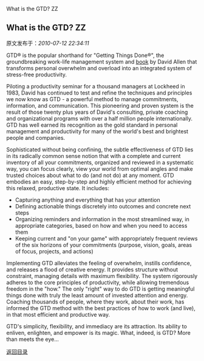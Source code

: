 What is the GTD? ZZ
## What is the GTD? ZZ

 原文发布于：*2010-07-12 22:34:11*

GTD&reg; is the popular shorthand for "Getting Things
Done&reg;", the groundbreaking work-life management system
and [
book](https&#58;//secure.davidco.com/store/catalog/Getting-Things-Done-Paperback-Save-40-p-16175.php) by David Allen that transforms personal overwhelm and
overload into an integrated system of stress-free productivity.

Piloting a productivity seminar for a thousand managers at
Lockheed in 1983, David has continued to test and refine the
techniques and principles we now know as GTD - a powerful method to
manage commitments, information, and communication. This pioneering
and proven system is the result of those twenty plus years of
David's consulting, private coaching and organizational programs
with over a half million people internationally. GTD has well
earned its recognition as the gold standard in personal management
and productivity for many of the world's best and brightest people
and companies.

Sophisticated without being confining, the subtle effectiveness
of GTD lies in its radically common sense notion that with a
complete and current inventory of all your commitments, organized
and reviewed in a systematic way, you can focus clearly, view your
world from optimal angles and make trusted choices about what to do
(and not do) at any moment. GTD embodies an easy, step-by-step and
highly efficient method for achieving this relaxed, productive
state. It includes&#58;

- Capturing anything and everything that has your attention
- Defining actionable things discretely into outcomes and
concrete next steps
- Organizing reminders and information in the most streamlined
way, in appropriate categories, based on how and when you need to
access them
- Keeping current and "on your game" with appropriately frequent
reviews of the six horizons of your commitments (purpose, vision,
goals, areas of focus, projects, and actions)

Implementing GTD alleviates the feeling of overwhelm, instills
confidence, and releases a flood of creative energy. It provides
structure without constraint, managing details with maximum
flexibility. The system rigorously adheres to the core principles
of productivity, while allowing tremendous freedom in the "how."
The only "right" way to do GTD is getting meaningful things done
with truly the least amount of invested attention and energy.
Coaching thousands of people, where they work, about their work,
has informed the GTD method with the best practices of how to work
(and live), in that most efficient and productive way.

GTD's simplicity, flexibility, and immediacy are its attraction.
Its ability to enliven, enlighten, and empower is its magic. What,
indeed, is GTD? More than meets the eye...

[返回目录](index.html)
